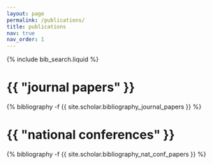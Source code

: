 ```yaml
---
layout: page
permalink: /publications/
title: publications
nav: true
nav_order: 1
---
```


<!-- _pages/publications.md -->

<!-- Bibsearch Feature -->

{% include bib_search.liquid %}

<div class="publications">

<h1 class="post-title">{{ "journal papers" }}</h1>

{% bibliography -f {{ site.scholar.bibliography_journal_papers }} %}

<h1 class="post-title">{{ "national conferences" }}</h1>

{% bibliography -f {{ site.scholar.bibliography_nat_conf_papers }} %}

</div>


